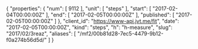 {
  "properties": {
    "num": [
      9112
    ],
    "unit": [
      "steps"
    ],
    "start": [
      "2017-02-04T00:00:00Z"
    ],
    "end": [
      "2017-02-05T00:00:00Z"
    ],
    "published": [
      "2017-02-05T00:00:00Z"
    ]
  },
  "client_id": "https://www-api.jvt.me/fit",
  "date": "2017-02-05T00:00:00Z",
  "kind": "steps",
  "h": "h-measure",
  "slug": "2017/02/3reaz",
  "aliases": [
    "/mf2/00b81d28-7ec5-4479-9b12-f0a274b56d5d/"
  ]
}
